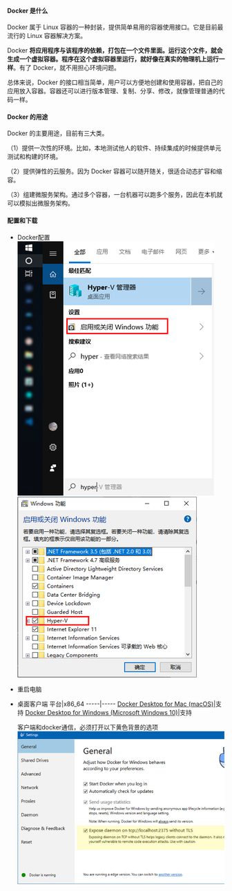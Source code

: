 #### Docker 是什么
Docker 属于 Linux 容器的一种封装，提供简单易用的容器使用接口。它是目前最流行的 Linux 容器解决方案。

Docker **将应用程序与该程序的依赖，打包在一个文件里面。运行这个文件，就会生成一个虚拟容器。程序在这个虚拟容器里运行，就好像在真实的物理机上运行一样**。有了 Docker，就不用担心环境问题。

总体来说，Docker 的接口相当简单，用户可以方便地创建和使用容器，把自己的应用放入容器。容器还可以进行版本管理、复制、分享、修改，就像管理普通的代码一样。

#### Docker 的用途
Docker 的主要用途，目前有三大类。

（1）提供一次性的环境。比如，本地测试他人的软件、持续集成的时候提供单元测试和构建的环境。

（2）提供弹性的云服务。因为 Docker 容器可以随开随关，很适合动态扩容和缩容。

（3）组建微服务架构。通过多个容器，一台机器可以跑多个服务，因此在本机就可以模拟出微服务架构。

#### 配置和下载
* Docker配置  
    ![](Assets/Snipaste_2019-05-15_18-55-19.png)
    ![](Assets/Snipaste_2019-05-15_18-55-53.png)

* 重启电脑    

* 桌面客户端
  平台|x86_64
  -----|-----
  [Docker Desktop for Mac (macOS)](https://docs.docker.com/docker-for-mac/install/)|支持
  [Docker Desktop for Windows (Microsoft Windows 10)](https://docs.docker.com/docker-for-windows/install/)|支持


    客户端和docker通信，必须打开以下黄色背景的选项  
    ![](Assets/Snipaste_2019-05-15_19-25-37.png)


